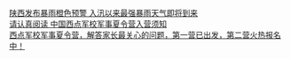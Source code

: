   
[陕西发布暴雨橙色预警 入汛以来最强暴雨天气即将到来](http://www.dianyue.me/archives/098/4xsxait6k6tqr57u/)  
[请认真阅读 中国西点军校军事夏令营入营须知](http://www.dianyue.me/archives/132/lmex8rbdrwwfsu9m/)  
[西点军校军事夏令营，解答家长最关心的问题，第一营已出发，第二营火热报名中！](http://www.dianyue.me/archives/148/gowbe28q4u1v07ic/)